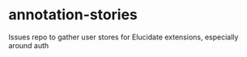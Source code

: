 # annotation-stories
Issues repo to gather user stores for Elucidate extensions, especially around auth
